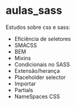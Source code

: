 # aulas_sass
Estudos sobre css e sass:

- Eficiência de seletores
- SMACSS
- BEM
- Mixins
- Condicionais no SASS
- Extensão/herança
- Placeholder selector
- Importar
- Partials
- NameSpaces CSS
